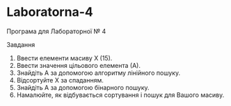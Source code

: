 # Laboratorna-4
Програма для Лабораторної № 4

Завдання

1. Ввести елементи масиву Х (15). 
2. Ввести значення цільового елемента (А).
3. Знайдіть А за допомогою алгоритму лінійного пошуку.
4. Відсортуйте Х за спаданням.
5. Знайдіть А за допомогою бінарного пошуку.
6. Намалюйте, як відбувається сортування і пошук для Вашого масиву.
